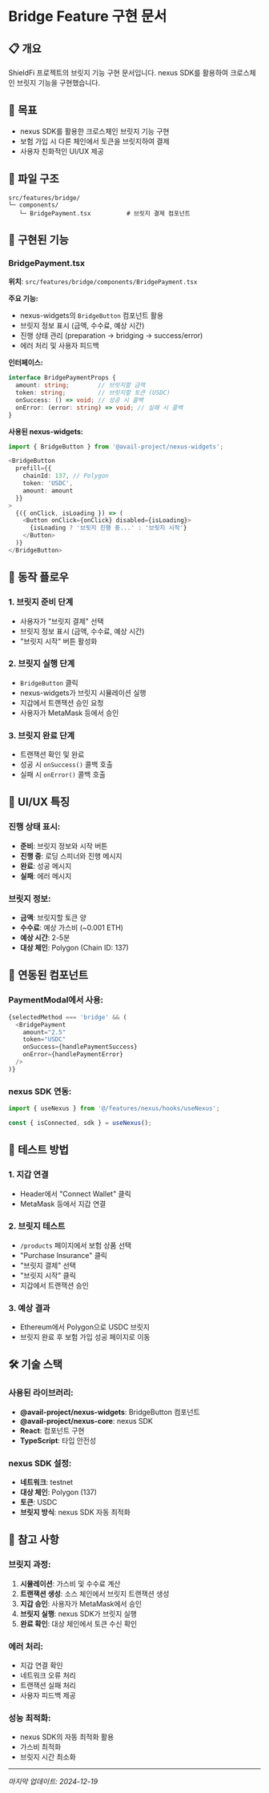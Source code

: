 # Bridge Feature 구현 문서

## 📋 개요
ShieldFi 프로젝트의 브릿지 기능 구현 문서입니다. nexus SDK를 활용하여 크로스체인 브릿지 기능을 구현했습니다.

## 🎯 목표
- nexus SDK를 활용한 크로스체인 브릿지 기능 구현
- 보험 가입 시 다른 체인에서 토큰을 브릿지하여 결제
- 사용자 친화적인 UI/UX 제공

## 📁 파일 구조
```
src/features/bridge/
└─ components/
   └─ BridgePayment.tsx          # 브릿지 결제 컴포넌트
```

## 🔧 구현된 기능

### **BridgePayment.tsx**
**위치**: `src/features/bridge/components/BridgePayment.tsx`

**주요 기능:**
- nexus-widgets의 `BridgeButton` 컴포넌트 활용
- 브릿지 정보 표시 (금액, 수수료, 예상 시간)
- 진행 상태 관리 (preparation → bridging → success/error)
- 에러 처리 및 사용자 피드백

**인터페이스:**
```typescript
interface BridgePaymentProps {
  amount: string;        // 브릿지할 금액
  token: string;         // 브릿지할 토큰 (USDC)
  onSuccess: () => void; // 성공 시 콜백
  onError: (error: string) => void; // 실패 시 콜백
}
```

**사용된 nexus-widgets:**
```typescript
import { BridgeButton } from '@avail-project/nexus-widgets';

<BridgeButton 
  prefill={{ 
    chainId: 137, // Polygon
    token: 'USDC', 
    amount: amount 
  }}
>
  {({ onClick, isLoading }) => (
    <Button onClick={onClick} disabled={isLoading}>
      {isLoading ? '브릿지 진행 중...' : '브릿지 시작'}
    </Button>
  )}
</BridgeButton>
```

## 🔄 동작 플로우

### **1. 브릿지 준비 단계**
- 사용자가 "브릿지 결제" 선택
- 브릿지 정보 표시 (금액, 수수료, 예상 시간)
- "브릿지 시작" 버튼 활성화

### **2. 브릿지 실행 단계**
- `BridgeButton` 클릭
- nexus-widgets가 브릿지 시뮬레이션 실행
- 지갑에서 트랜잭션 승인 요청
- 사용자가 MetaMask 등에서 승인

### **3. 브릿지 완료 단계**
- 트랜잭션 확인 및 완료
- 성공 시 `onSuccess()` 콜백 호출
- 실패 시 `onError()` 콜백 호출

## 🎨 UI/UX 특징

### **진행 상태 표시:**
- **준비**: 브릿지 정보와 시작 버튼
- **진행 중**: 로딩 스피너와 진행 메시지
- **완료**: 성공 메시지
- **실패**: 에러 메시지

### **브릿지 정보:**
- **금액**: 브릿지할 토큰 양
- **수수료**: 예상 가스비 (~0.001 ETH)
- **예상 시간**: 2-5분
- **대상 체인**: Polygon (Chain ID: 137)

## 🔗 연동된 컴포넌트

### **PaymentModal에서 사용:**
```typescript
{selectedMethod === 'bridge' && (
  <BridgePayment
    amount="2.5"
    token="USDC"
    onSuccess={handlePaymentSuccess}
    onError={handlePaymentError}
  />
)}
```

### **nexus SDK 연동:**
```typescript
import { useNexus } from '@/features/nexus/hooks/useNexus';

const { isConnected, sdk } = useNexus();
```

## 🧪 테스트 방법

### **1. 지갑 연결**
- Header에서 "Connect Wallet" 클릭
- MetaMask 등에서 지갑 연결

### **2. 브릿지 테스트**
- `/products` 페이지에서 보험 상품 선택
- "Purchase Insurance" 클릭
- "브릿지 결제" 선택
- "브릿지 시작" 클릭
- 지갑에서 트랜잭션 승인

### **3. 예상 결과**
- Ethereum에서 Polygon으로 USDC 브릿지
- 브릿지 완료 후 보험 가입 성공 페이지로 이동

## 🛠️ 기술 스택

### **사용된 라이브러리:**
- **@avail-project/nexus-widgets**: BridgeButton 컴포넌트
- **@avail-project/nexus-core**: nexus SDK
- **React**: 컴포넌트 구현
- **TypeScript**: 타입 안전성

### **nexus SDK 설정:**
- **네트워크**: testnet
- **대상 체인**: Polygon (137)
- **토큰**: USDC
- **브릿지 방식**: nexus SDK 자동 최적화

## 📝 참고 사항

### **브릿지 과정:**
1. **시뮬레이션**: 가스비 및 수수료 계산
2. **트랜잭션 생성**: 소스 체인에서 브릿지 트랜잭션 생성
3. **지갑 승인**: 사용자가 MetaMask에서 승인
4. **브릿지 실행**: nexus SDK가 브릿지 실행
5. **완료 확인**: 대상 체인에서 토큰 수신 확인

### **에러 처리:**
- 지갑 연결 확인
- 네트워크 오류 처리
- 트랜잭션 실패 처리
- 사용자 피드백 제공

### **성능 최적화:**
- nexus SDK의 자동 최적화 활용
- 가스비 최적화
- 브릿지 시간 최소화

---
*마지막 업데이트: 2024-12-19*
